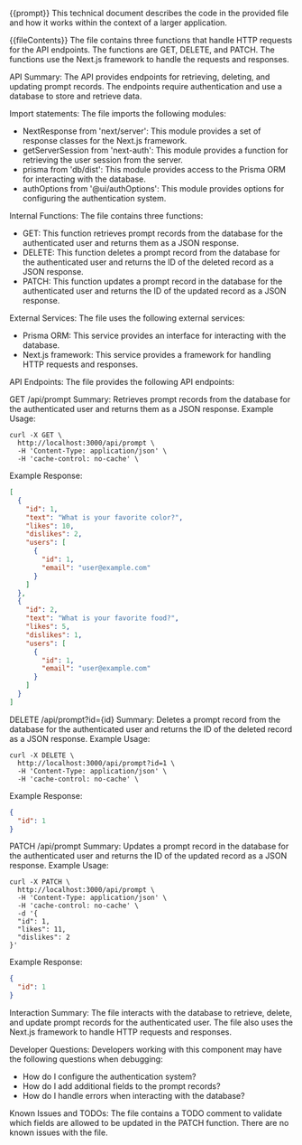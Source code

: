 {{prompt}}
This technical document describes the code in the provided file and how it works within the context of a larger application.

{{fileContents}}
The file contains three functions that handle HTTP requests for the API endpoints. The functions are GET, DELETE, and PATCH. The functions use the Next.js framework to handle the requests and responses.

API Summary:
The API provides endpoints for retrieving, deleting, and updating prompt records. The endpoints require authentication and use a database to store and retrieve data.

Import statements:
The file imports the following modules:
- NextResponse from 'next/server': This module provides a set of response classes for the Next.js framework.
- getServerSession from 'next-auth': This module provides a function for retrieving the user session from the server.
- prisma from 'db/dist': This module provides access to the Prisma ORM for interacting with the database.
- authOptions from '@ui/authOptions': This module provides options for configuring the authentication system.

Internal Functions:
The file contains three functions:
- GET: This function retrieves prompt records from the database for the authenticated user and returns them as a JSON response.
- DELETE: This function deletes a prompt record from the database for the authenticated user and returns the ID of the deleted record as a JSON response.
- PATCH: This function updates a prompt record in the database for the authenticated user and returns the ID of the updated record as a JSON response.

External Services:
The file uses the following external services:
- Prisma ORM: This service provides an interface for interacting with the database.
- Next.js framework: This service provides a framework for handling HTTP requests and responses.

API Endpoints:
The file provides the following API endpoints:

GET /api/prompt
Summary: Retrieves prompt records from the database for the authenticated user and returns them as a JSON response.
Example Usage:
```
curl -X GET \
  http://localhost:3000/api/prompt \
  -H 'Content-Type: application/json' \
  -H 'cache-control: no-cache' \
```
Example Response:
```json
[
  {
    "id": 1,
    "text": "What is your favorite color?",
    "likes": 10,
    "dislikes": 2,
    "users": [
      {
        "id": 1,
        "email": "user@example.com"
      }
    ]
  },
  {
    "id": 2,
    "text": "What is your favorite food?",
    "likes": 5,
    "dislikes": 1,
    "users": [
      {
        "id": 1,
        "email": "user@example.com"
      }
    ]
  }
]
```

DELETE /api/prompt?id={id}
Summary: Deletes a prompt record from the database for the authenticated user and returns the ID of the deleted record as a JSON response.
Example Usage:
```
curl -X DELETE \
  http://localhost:3000/api/prompt?id=1 \
  -H 'Content-Type: application/json' \
  -H 'cache-control: no-cache' \
```
Example Response:
```json
{
  "id": 1
}
```

PATCH /api/prompt
Summary: Updates a prompt record in the database for the authenticated user and returns the ID of the updated record as a JSON response.
Example Usage:
```
curl -X PATCH \
  http://localhost:3000/api/prompt \
  -H 'Content-Type: application/json' \
  -H 'cache-control: no-cache' \
  -d '{
  "id": 1,
  "likes": 11,
  "dislikes": 2
}'
```
Example Response:
```json
{
  "id": 1
}
```

Interaction Summary:
The file interacts with the database to retrieve, delete, and update prompt records for the authenticated user. The file also uses the Next.js framework to handle HTTP requests and responses.

Developer Questions:
Developers working with this component may have the following questions when debugging:
- How do I configure the authentication system?
- How do I add additional fields to the prompt records?
- How do I handle errors when interacting with the database?

Known Issues and TODOs:
The file contains a TODO comment to validate which fields are allowed to be updated in the PATCH function. There are no known issues with the file.